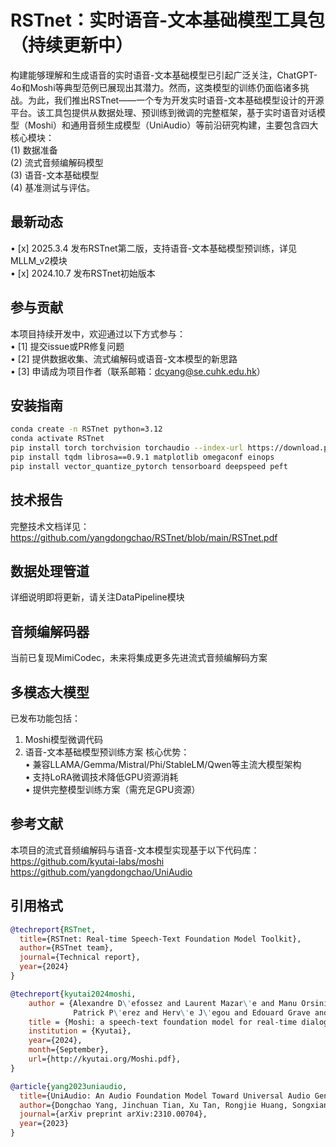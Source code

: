 # RSTnet：实时语音-文本基础模型工具包（持续更新中）

构建能够理解和生成语音的实时语音-文本基础模型已引起广泛关注，ChatGPT-4o和Moshi等典型范例已展现出其潜力。然而，这类模型的训练仍面临诸多挑战。为此，我们推出RSTnet——一个专为开发实时语音-文本基础模型设计的开源平台。该工具包提供从数据处理、预训练到微调的完整框架，基于实时语音对话模型（Moshi）和通用音频生成模型（UniAudio）等前沿研究构建，主要包含四大核心模块：      
(1) 数据准备    
(2) 流式音频编解码模型    
(3) 语音-文本基础模型   
(4) 基准测试与评估。   

## 最新动态   
• [x] 2025.3.4 发布RSTnet第二版，支持语音-文本基础模型预训练，详见MLLM_v2模块      
• [x] 2024.10.7 发布RSTnet初始版本   

## 参与贡献
本项目持续开发中，欢迎通过以下方式参与：   
• [1] 提交issue或PR修复问题      
• [2] 提供数据收集、流式编解码或语音-文本模型的新思路   
• [3] 申请成为项目作者（联系邮箱：dcyang@se.cuhk.edu.hk）   

## 安装指南
```bash
conda create -n RSTnet python=3.12   
conda activate RSTnet   
pip install torch torchvision torchaudio --index-url https://download.pytorch.org/whl/cu121   
pip install tqdm librosa==0.9.1 matplotlib omegaconf einops   
pip install vector_quantize_pytorch tensorboard deepspeed peft   
```

## 技术报告
完整技术文档详见：https://github.com/yangdongchao/RSTnet/blob/main/RSTnet.pdf   

## 数据处理管道
详细说明即将更新，请关注DataPipeline模块

## 音频编解码器
当前已复现MimiCodec，未来将集成更多先进流式音频编解码方案

## 多模态大模型
已发布功能包括：
1. Moshi模型微调代码
2. 语音-文本基础模型预训练方案
核心优势：   
• 兼容LLAMA/Gemma/Mistral/Phi/StableLM/Qwen等主流大模型架构   
• 支持LoRA微调技术降低GPU资源消耗   
• 提供完整模型训练方案（需充足GPU资源）   

## 参考文献
本项目的流式音频编解码与语音-文本模型实现基于以下代码库：   
https://github.com/kyutai-labs/moshi   
https://github.com/yangdongchao/UniAudio   

## 引用格式
```bibtex
@techreport{RSTnet,
  title={RSTnet: Real-time Speech-Text Foundation Model Toolkit},
  author={RSTnet team},
  journal={Technical report},
  year={2024}
}
```
```bibtex
@techreport{kyutai2024moshi,
    author = {Alexandre D\'efossez and Laurent Mazar\'e and Manu Orsini and Am\'elie Royer and
              Patrick P\'erez and Herv\'e J\'egou and Edouard Grave and Neil Zeghidour},
    title = {Moshi: a speech-text foundation model for real-time dialogue},
    institution = {Kyutai},
    year={2024},
    month={September},
    url={http://kyutai.org/Moshi.pdf},
}
```
```bibtex
@article{yang2023uniaudio,
  title={UniAudio: An Audio Foundation Model Toward Universal Audio Generation},
  author={Dongchao Yang, Jinchuan Tian, Xu Tan, Rongjie Huang, Songxiang Liu, Xuankai Chang, Jiatong Shi, Sheng Zhao, Jiang Bian, Xixin Wu, Zhou Zhao, Helen Meng},
  journal={arXiv preprint arXiv:2310.00704},
  year={2023}
}
```

